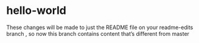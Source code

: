 # hello-world
These changes will be made to just the README file on your readme-edits branch
, so now this branch contains content that’s different from master

